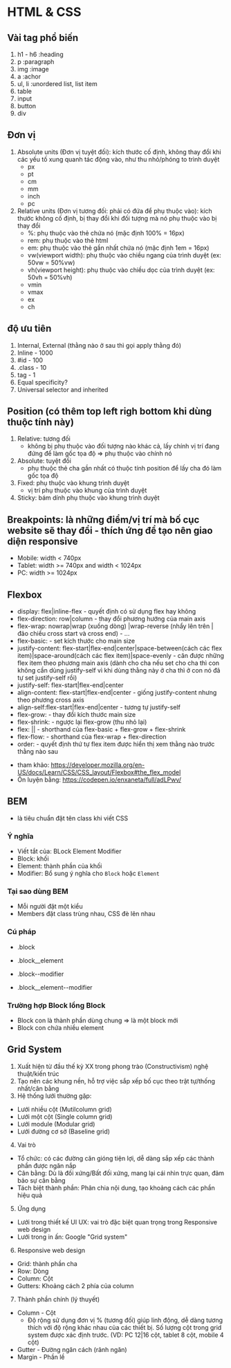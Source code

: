 # HTML & CSS
## Vài tag phổ biến
1. h1 - h6 :heading
2. p :paragraph
3. img :image
4. a :achor
5. ul, li :unordered list, list item
6. table
7. input
8. button
9. div

## Đơn vị
1. Absolute units (Đơn vị tuyệt đối): kích thước cố định, không thay đổi khi các yếu tố xung quanh tác động vào, như thu nhỏ/phóng to trình duyệt
    - px
    - pt
    - cm
    - mm
    - inch
    - pc
2. Relative units (Đơn vị tương đối: phải có đứa để phụ thuộc vào): kích thước không cố định, bị thay đổi khi đối tượng mà nó phụ thuộc vào bị thay đổi
    - %: phụ thuộc vào thẻ chứa nó (mặc định 100% = 16px)
    - rem: phụ thuộc vào thẻ html
    - em: phụ thuộc vào thẻ gần nhất chứa nó (mặc định 1em = 16px)
    - vw(viewport width): phụ thuộc vào chiều ngang của trình duyệt (ex: 50vw = 50%vw)
    - vh(viewport height): phụ thuộc vào chiều dọc của trình duyệt (ex: 50vh = 50%vh)
    - vmin
    - vmax
    - ex
    - ch

## độ ưu tiên
1. Internal, External (thằng nào ở sau thì gọi apply thằng đó)
2. Inline - 1000
3. #id - 100
4. .class - 10
5. tag - 1
6. Equal specificity?
7. Universal selector and inherited

## Position (có thêm top left righ bottom khi dùng thuộc tính này)
1. Relative: tương đối
    - không bị phụ thuộc vào đối tượng nào khác cả, lấy chính vị trí đang đứng để làm gốc tọa độ => phụ thuộc vào chính nó
2. Absolute: tuyệt đối
    - phụ thuộc thẻ cha gần nhất có thuộc tính position để lấy cha đó làm gốc tọa độ
3. Fixed: phụ thuộc vào khung trình duyệt
    - vị trí phụ thuộc vào khung của trình duyệt
4. Sticky: bám dính phụ thuộc vào khung trình duyệt

## Breakpoints: là những điểm/vị trí mà bố cục website sẽ thay đổi - thích ứng để tạo nên giao diện responsive
- Mobile: width < 740px
- Tablet: width >= 740px and width < 1024px
- PC: width >= 1024px

## Flexbox
- display: flex|inline-flex - quyết định có sử dụng flex hay không
- flex-direction: row|column - thay đổi phương hướng của main axis
- flex-wrap: nowrap|wrap (xuống dòng) |wrap-reverse (nhẩy lên trên | đảo chiều cross start và cross end) - ...
- flex-basic:<lenght> - set kích thước cho main size
- justify-content: flex-start|flex-end|center|space-between(cách các flex item)|space-around(cách các flex item)|space-evenly - căn được những flex item theo phương main axis (dành cho cha nếu set cho cha thì con không cần dùng justify-self vì khi dùng thằng này ở cha thì ở con nó đã tự set justify-self rồi)
- justify-self: flex-start|flex-end|center
- align-content: flex-start|flex-end|center - giống justify-content nhưng theo phương cross axis
- align-self:flex-start|flex-end|center - tương tự justify-self
- flex-grow: <number> - thay đổi kích thước main size
- flex-shrink: <number> - ngược lại flex-grow (thu nhỏ lại)
- flex: <flex-grow>|<flex-shrink>|<flex-basic> - shorthand của flex-basic + flex-grow + flex-shrink
- flex-flow:<number>  - shorthand của flex-wrap + flex-direction
- order: <number> - quyết định thứ tự flex item được hiển thị xem thằng nào trước thằng nào sau
* tham khảo:
    https://developer.mozilla.org/en-US/docs/Learn/CSS/CSS_layout/Flexbox#the_flex_model
* Ôn luyện bằng: https://codepen.io/enxaneta/full/adLPwv/

## BEM
- là tiêu chuẩn đặt tên class khi viết CSS
### Ý nghĩa
- Viết tắt của: BLock Element Modifier
- Block: khối
- Element: thành phần của khối
- Modifier: Bổ sung ý nghĩa cho `Block` hoặc `Element`
### Tại sao dùng BEM
- Mỗi người đặt một kiểu
- Members đặt class trùng nhau, CSS đè lên nhau
### Cú pháp
- .block
- .block__element

- .block--modifier
- .block__element--modifier
### Trường hợp Block lồng Block
- Block con là thành phần dùng chung => là một block mới
- Block con chứa nhiều element
## Grid System
1. Xuất hiện từ đầu thế kỷ XX trong phong trào (Constructivism) nghệ thuật/kiến trúc
2. Tạo nên các khung nền, hỗ trợ việc sắp xếp bố cục theo trật tự/thống nhất/cân bằng
3. Hệ thống lưới thường gặp:
- Lưới nhiều cột (Mutilcolumn grid)
- Lưới một cột (Single column grid)
- Lưới module (Modular grid)
- Lưới đường cơ sở (Baseline grid)
4. Vai trò
- Tổ chức: có các đường căn gióng tiện lợi, dễ dàng sắp xếp các thành phần được ngăn nắp
- Cân bằng: Dù là đối xứng/Bất đối xứng, mang lại cái nhìn trực quan, đảm bảo sự cân bằng
- Tách biệt thành phần: Phân chia nội dung, tạo khoảng cách các phần hiệu quả
5. Ứng dụng
- Lưới trong thiết kế UI UX: vai trò đặc biệt quan trọng trong Responsive web design
- Lưới trong in ấn: Google "Grid system"
6. Responsive web design
- Grid: thành phần cha
- Row: Dòng
- Column: Cột
- Gutters: Khoảng cách 2 phía của column
7. Thành phần chính (lý thuyết)
- Column - Cột
    - Độ rộng sử dụng đơn vị % (tương đối) giúp linh động, dễ dàng tương thích với độ rộng khác nhau của các thiết bị. Số lượng cột trong grid system được xác định trước. (VD: PC 12|16 cột, tablet 8 cột, mobile 4 cột)
- Gutter - Đường ngăn cách (rãnh ngăn)
- Margin - Phần lề